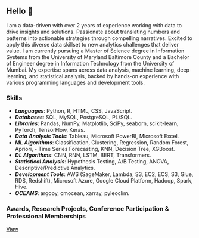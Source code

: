 ## Hello 👋
I am a data-driven with over 2 years of experience working with data to drive insights and solutions. Passionate about translating numbers and patterns into actionable strategies through compelling narratives. Excited to apply this diverse data skillset to new analytics challenges that deliver value. I am currently pursuing a Master of Science degree in Information Systems from the University of Maryland Baltimore County and a Bachelor of Engineer degree in Information Technology from the University of Mumbai. My expertise spans across data analysis, machine learning, deep learning, and statistical analysis, backed by hands-on experience with various programming languages and development tools.


### Skills 
- ***Languages***: Python, R, HTML, CSS, JavaScript.
- ***Databases***: SQL, MySQL, PostgreSQL, PL/SQL.
- ***Libraries***: Pandas, NumPy, Matplotlib, SciPy, seaborn, scikit-learn, PyTorch, TensorFlow, Keras.
- ***Data Analysis Tools***: Tableau, Microsoft PowerBI, Microsoft Excel.
- ***ML Algorithms***: Classification, Clustering, Regression, Random Forest, Apriori, - Time Series Forecasting, KNN, Decision Tree, XGBoost. 
- ***DL Algorithms***: CNN, RNN, LSTM, BERT, Transformers.
- ***Statistical Analysis***: Hypothesis Testing, A/B Testing, ANOVA, Descriptive/Predictive Analytics.
- ***Development Tools***: AWS (SageMaker, Lambda, S3, EC2, ECS, S3, Glue, RDS, Redshift), Microsoft Azure, Google Cloud Platform, Hadoop, Spark, Hive.
- ***OCEANS***: argopy, cmocean, xarray, pyleoclim.

### Awards, Research Projects, Conference Participation & Professional Memberships 
[View](https://github.com/SomitaChaudhari/SomitaChaudhari/blob/main/Research%20Projects.md)


